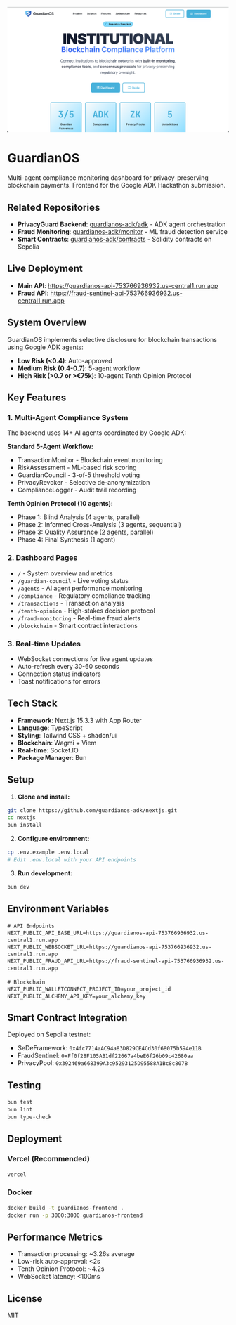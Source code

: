 ![GuardianOS](public/home.png)

# GuardianOS

Multi-agent compliance monitoring dashboard for privacy-preserving blockchain payments. Frontend for the Google ADK Hackathon submission.

## Related Repositories

- **PrivacyGuard Backend**: [guardianos-adk/adk](https://github.com/guardianos-adk/adk) - ADK agent orchestration
- **Fraud Monitoring**: [guardianos-adk/monitor](https://github.com/guardianos-adk/monitor) - ML fraud detection service
- **Smart Contracts**: [guardianos-adk/contracts](https://github.com/guardianos-adk/contracts) - Solidity contracts on Sepolia

## Live Deployment

- **Main API**: https://guardianos-api-753766936932.us-central1.run.app
- **Fraud API**: https://fraud-sentinel-api-753766936932.us-central1.run.app

## System Overview

GuardianOS implements selective disclosure for blockchain transactions using Google ADK agents:

- **Low Risk (<0.4)**: Auto-approved
- **Medium Risk (0.4-0.7)**: 5-agent workflow
- **High Risk (>0.7 or >€75k)**: 10-agent Tenth Opinion Protocol

## Key Features

### 1. Multi-Agent Compliance System

The backend uses 14+ AI agents coordinated by Google ADK:

**Standard 5-Agent Workflow:**
- TransactionMonitor - Blockchain event monitoring
- RiskAssessment - ML-based risk scoring  
- GuardianCouncil - 3-of-5 threshold voting
- PrivacyRevoker - Selective de-anonymization
- ComplianceLogger - Audit trail recording

**Tenth Opinion Protocol (10 agents):**
- Phase 1: Blind Analysis (4 agents, parallel)
- Phase 2: Informed Cross-Analysis (3 agents, sequential)
- Phase 3: Quality Assurance (2 agents, parallel)
- Phase 4: Final Synthesis (1 agent)

### 2. Dashboard Pages

- `/` - System overview and metrics
- `/guardian-council` - Live voting status
- `/agents` - AI agent performance monitoring
- `/compliance` - Regulatory compliance tracking
- `/transactions` - Transaction analysis
- `/tenth-opinion` - High-stakes decision protocol
- `/fraud-monitoring` - Real-time fraud alerts
- `/blockchain` - Smart contract interactions

### 3. Real-time Updates

- WebSocket connections for live agent updates
- Auto-refresh every 30-60 seconds
- Connection status indicators
- Toast notifications for errors

## Tech Stack

- **Framework**: Next.js 15.3.3 with App Router
- **Language**: TypeScript
- **Styling**: Tailwind CSS + shadcn/ui
- **Blockchain**: Wagmi + Viem
- **Real-time**: Socket.IO
- **Package Manager**: Bun

## Setup

1. **Clone and install:**
```bash
git clone https://github.com/guardianos-adk/nextjs.git
cd nextjs
bun install
```

2. **Configure environment:**
```bash
cp .env.example .env.local
# Edit .env.local with your API endpoints
```

3. **Run development:**
```bash
bun dev
```

## Environment Variables

```env
# API Endpoints
NEXT_PUBLIC_API_BASE_URL=https://guardianos-api-753766936932.us-central1.run.app
NEXT_PUBLIC_WEBSOCKET_URL=https://guardianos-api-753766936932.us-central1.run.app
NEXT_PUBLIC_FRAUD_API_URL=https://fraud-sentinel-api-753766936932.us-central1.run.app

# Blockchain
NEXT_PUBLIC_WALLETCONNECT_PROJECT_ID=your_project_id
NEXT_PUBLIC_ALCHEMY_API_KEY=your_alchemy_key
```

## Smart Contract Integration

Deployed on Sepolia testnet:
- SeDeFramework: `0x4fc7714aAC94a83D829CE4Cd30f68075b594e11B`
- FraudSentinel: `0xFf0f28F105AB1df22667a4beE6f26b09c42680aa`
- PrivacyPool: `0x392469a668399A3c95293125D95588A1Bc8c8078`

## Testing

```bash
bun test
bun lint
bun type-check
```

## Deployment

### Vercel (Recommended)
```bash
vercel
```

### Docker
```bash
docker build -t guardianos-frontend .
docker run -p 3000:3000 guardianos-frontend
```

## Performance Metrics

- Transaction processing: ~3.26s average
- Low-risk auto-approval: <2s
- Tenth Opinion Protocol: ~4.2s
- WebSocket latency: <100ms

## License

MIT